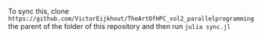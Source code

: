 To sync this, clone `https://github.com/VictorEijkhout/TheArtOfHPC_vol2_parallelprogramming` the parent of the folder of this repository and then run `julia sync.jl`
